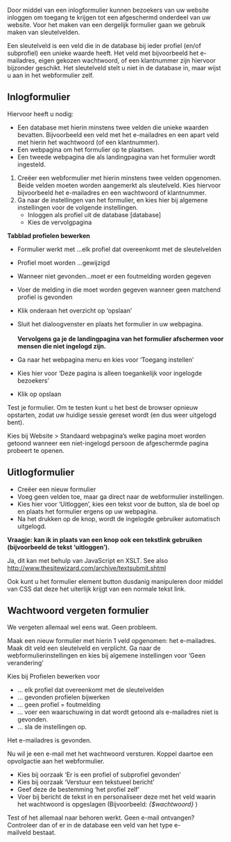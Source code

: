 Door middel van een inlogformulier kunnen bezoekers van uw website
inloggen om toegang te krijgen tot een afgeschermd onderdeel van uw
website. Voor het maken van een dergelijk formulier gaan we gebruik
maken van sleutelvelden.

Een sleutelveld is een veld die in de database bij ieder profiel (en/of
subprofiel) een unieke waarde heeft. Het veld met bijvoorbeeld het
e-mailadres, eigen gekozen wachtwoord, of een klantnummer zijn hiervoor
bijzonder geschikt. Het sleutelveld stelt u niet in de database in, maar
wijst u aan in het webformulier zelf.

Inlogformulier
--------------

Hiervoor heeft u nodig:

-   Een database met hierin minstens twee velden die unieke waarden
    bevatten. Bijvoorbeeld een veld met het e-mailadres en een apart
    veld met hierin het wachtwoord (of een klantnummer).
-   Een webpagina om het formulier op te plaatsen.
-   Een tweede webpagina die als landingpagina van het formulier wordt
    ingesteld.

1.  Creëer een webformulier met hierin minstens twee velden opgenomen.
    Beide velden moeten worden aangemerkt als sleutelveld. Kies hiervoor
    bijvoorbeeld het e-mailadres en een wachtwoord of klantnummer.
2.  Ga naar de instellingen van het formulier, en kies hier bij algemene
    instellingen voor de volgende instellingen.
    -   Inloggen als profiel uit de database [database]
    -   Kies de vervolgpagina

**Tabblad profielen bewerken**

-   Formulier werkt met …elk profiel dat overeenkomt met de
    sleutelvelden
-   Profiel moet worden …gewijzigd
-   Wanneer niet gevonden…moet er een foutmelding worden gegeven
-   Voer de melding in die moet worden gegeven wanneer geen matchend
    profiel is gevonden
-   Klik onderaan het overzicht op ‘opslaan’
-   Sluit het dialoogvenster en plaats het formulier in uw webpagina.\
     \
     **Vervolgens ga je de landingpagina van het formulier afschermen
    voor mensen die niet ingelogd zijn.**

-   Ga naar het webpagina menu en kies voor ‘Toegang instellen’
-   Kies hier voor ‘Deze pagina is alleen toegankelijk voor ingelogde
    bezoekers’
-   Klik op opslaan

Test je formulier. Om te testen kunt u het best de browser opnieuw
opstarten, zodat uw huidige sessie gereset wordt (en dus weer uitgelogd
bent).

Kies bij Website \> Standaard webpagina’s welke pagina moet worden
getoond wanneer een niet-ingelogd persoon de afgeschermde pagina
probeert te openen.

Uitlogformulier
---------------

-   Creëer een nieuw formulier
-   Voeg geen velden toe, maar ga direct naar de webformulier
    instellingen.
-   Kies hier voor ‘Uitloggen’, kies een tekst voor de button, sla de
    boel op en plaats het formulier ergens op uw webpagina.
-   Na het drukken op de knop, wordt de ingelogde gebruiker automatisch
    uitgelogd.

**Vraagje: kan ik in plaats van een knop ook een tekstlink gebruiken
(bijvoorbeeld de tekst ‘uitloggen’).**

Ja, dit kan met behulp van JavaScript en XSLT. See also
http://www.thesitewizard.com/archive/textsubmit.shtml

Ook kunt u het formulier element button dusdanig manipuleren door middel
van CSS dat deze het uiterlijk krijgt van een normale tekst link.

Wachtwoord vergeten formulier
-----------------------------

We vergeten allemaal wel eens wat. Geen probleem.

Maak een nieuw formulier met hierin 1 veld opgenomen: het e-mailadres.
Maak dit veld een sleutelveld en verplicht. Ga naar de
webformulierinstellingen en kies bij algemene instellingen voor ‘Geen
verandering’

Kies bij Profielen bewerken voor

-   … elk profiel dat overeenkomt met de sleutelvelden
-   … gevonden profielen bijwerken
-   … geen profiel = foutmelding
-   … voer een waarschuwing in dat wordt getoond als e-mailadres niet is
    gevonden.
-   … sla de instellingen op.

Het e-mailadres is gevonden.

Nu wil je een e-mail met het wachtwoord versturen. Koppel daartoe een
opvolgactie aan het webformulier.

-   Kies bij oorzaak ‘Er is een profiel of subprofiel gevonden’
-   Kies bij oorzaak ‘Verstuur een tekstueel bericht’
-   Geef deze de bestemming ‘het profiel zelf’
-   Voer bij bericht de tekst in en personaliseer deze met het veld
    waarin het wachtwoord is opgeslagen (Bijvoorbeeld: *{\$wachtwoord}*
    )

Test of het allemaal naar behoren werkt. Geen e-mail ontvangen?
Controleer dan of er in de database een veld van het
type e-mailveld bestaat. 
